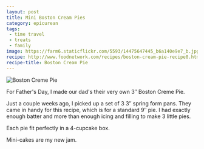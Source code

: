 ```yaml
---
layout: post
title: Mini Boston Cream Pies
category: epicurean
tags:
 - time travel
 - treats
 - family
image: https://farm6.staticflickr.com/5593/14475647445_b6a140e9e7_b.jpg
recipe: http://www.foodnetwork.com/recipes/boston-cream-pie-recipe0.html
recipe-title: Boston Cream Pie
---
```

<div class="photos">
<img src="https://farm6.staticflickr.com/5593/14475647445_b6a140e9e7_b.jpg" alt="Boston Creme Pie">
</div>

For Father's Day, I made our dad's their very own 3&#8243; Boston Creme Pie.

Just a couple weeks ago, I picked up a set of 3 3&#8243; spring form pans. They came in handy for this recipe, which is for a standard 9&#8243; pie. I had exactly enough batter and more than enough icing and filling to make 3 little pies.

Each pie fit perfectly in a 4-cupcake box.

Mini-cakes are my new jam.